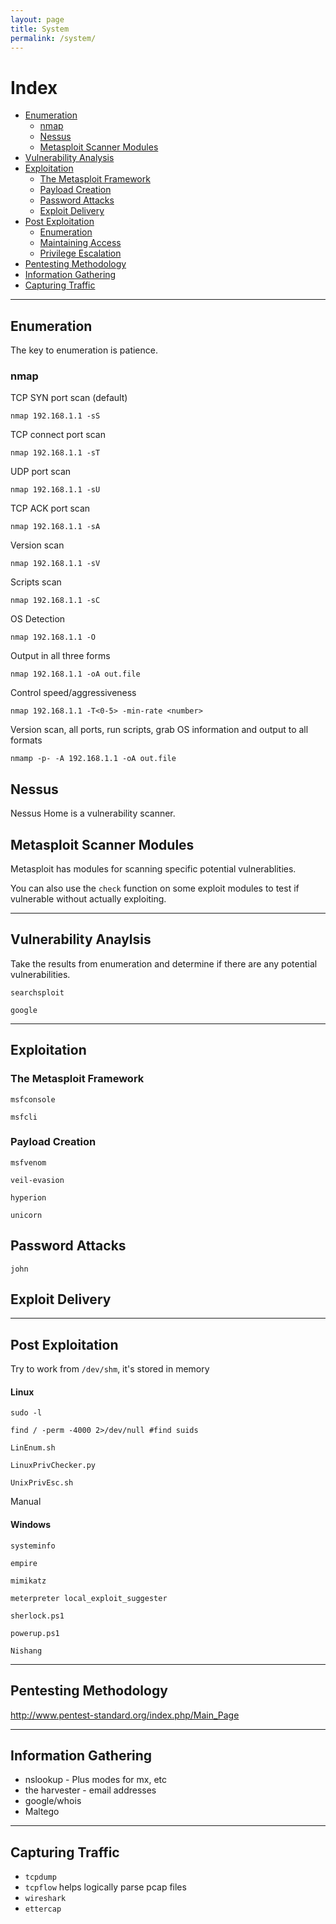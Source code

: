 ```yaml
---
layout: page
title: System
permalink: /system/
---
```


# Index
* [Enumeration](#enumeration)
    * [nmap](#nmap)
    * [Nessus](#nessus)
    * [Metasploit Scanner Modules](metasploit-scanner-modules)
* [Vulnerability Analysis](#vulnerability-anaylsis)
* [Exploitation](#exploitation)
    * [The Metasploit Framework](#the-metasploit-framework)
    * [Payload Creation](#payload-creation)
    * [Password Attacks](#password-attacks)
    * [Exploit Delivery](#exploit-delivery)
* [Post Exploitation](#post-Exploitation)
    * [Enumeration](#enumeration)
    * [Maintaining Access](#maintaining-access)
    * [Privilege Escalation](#privilege-escalation)
* [Pentesting Methodology](#pentesting-methodology)
* [Information Gathering](#information-gathering)
* [Capturing Traffic](#capturing-traffic)

---

## Enumeration

The key to enumeration is patience.

### nmap

TCP SYN port scan (default)

`nmap 192.168.1.1 -sS` 

TCP connect port scan

`nmap 192.168.1.1 -sT`

UDP port scan

`nmap 192.168.1.1 -sU`

TCP ACK port scan

`nmap 192.168.1.1 -sA`

Version scan

`nmap 192.168.1.1 -sV`

Scripts scan

`nmap 192.168.1.1 -sC`

OS Detection

`nmap 192.168.1.1 -O`

Output in all three forms

`nmap 192.168.1.1 -oA out.file`

Control speed/aggressiveness

`nmap 192.168.1.1 -T<0-5> -min-rate <number>`

Version scan, all ports, run scripts, grab OS information and output to all formats

`nmamp -p- -A 192.168.1.1 -oA out.file`

## Nessus

Nessus Home is a vulnerability scanner.

## Metasploit Scanner Modules

Metasploit has modules for scanning specific potential vulnerablities.

You can also use the `check` function on some exploit modules to test if vulnerable without actually exploiting.

---


## Vulnerability Anaylsis

Take the results from enumeration and determine if there are any potential vulnerabilities.

`searchsploit`

`google`

---

## Exploitation

### The Metasploit Framework

`msfconsole`

`msfcli`

### Payload Creation

`msfvenom`

`veil-evasion`

`hyperion`

`unicorn`

## Password Attacks

`john`

## Exploit Delivery

---

## Post Exploitation

Try to work from `/dev/shm`, it's stored in memory

#### Linux

`sudo -l`

`find / -perm -4000 2>/dev/null #find suids`

`LinEnum.sh`

`LinuxPrivChecker.py`

`UnixPrivEsc.sh`

Manual

#### Windows

`systeminfo`

`empire`

`mimikatz`

`meterpreter local_exploit_suggester`

`sherlock.ps1`

`powerup.ps1`

`Nishang`

---

## Pentesting Methodology

http://www.pentest-standard.org/index.php/Main_Page

---

## Information Gathering

* nslookup - Plus modes for mx, etc
* the harvester - email addresses
* google/whois
* Maltego

---

## Capturing Traffic

* `tcpdump`
* `tcpflow` helps logically parse pcap files
* `wireshark`
* `ettercap`